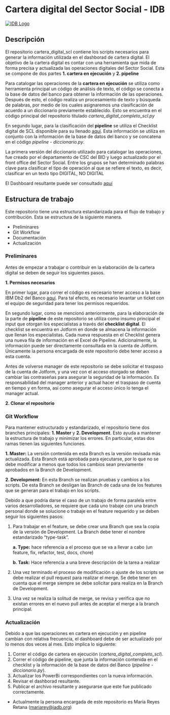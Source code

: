 # Cartera digital del Sector Social - IDB

[![IDB Logo](https://scldata.iadb.org/assets/iadb-7779368a000004449beca0d4fc6f116cc0617572d549edf2ae491e9a17f63778.png)](https://scldata.iadb.org)

## Descripción
El repositorio cartera_digital_scl contiene los scripts necesarios para generar la información utilizada en el dashborad de cartera digital. El objetivo de la cartera digital es contar con una herramienta que mida de forma precisa y actualizada las operaciones digitales del Sector Social. Esta se compone de dos partes **1. cartera en ejecución** y **2. pipeline**

Para catalogar las operaciones de la **cartera en ejecución** se utiliza como herramienta principal un código de análisis de texto, el código se conecta a la base de datos del banco para obtener la información de las operaciones. Después de esto, el código realiza un procesamiento de texto y búsqueda de palabras, por medio de los cuales asignaremos una clasificación de acuerdo a un diccionario previamente establecido. Esto se encuentra en el código principal del repositorio titulado *cartera_digital_completo_scl.py*

En segundo lugar, para la clasificación del **pipeline** se utiliza el Checklist digital de SCL disponible para su llenado [aquí](https://www.jotform.com/form/211395055225047). Esta información se utiliza en conjunto con la información de la base de datos del banco y se concatena en el código *pipeline - diccionario.py*.
 
La primera versión del diccionario utilizado para catalogar las operaciones, fue creado por el departamento de CSC del BID y luego actualizado por el front office del Sector Social. Entre los grupos se han determinado palabras clave para clasificar el tipo de operación al que se refiere el texto, es decir, clasificar en un texto tipo DIGITAL, NO DIGITAL
 
El Dashboard resultante puede ser consultado [aquí](https://app.powerbi.com/groups/me/reports/292b5455-fb3f-4e0a-a719-babd34bf4c2f/ReportSection5810b828c73cd57c2b25?ctid=9dfb1a05-5f1d-449a-8960-62abcb479e7d)

## Estructura de trabajo
Este repositorio tiene una estructura estandarizada para el flujo de trabajo y contribución. Esta se estructura de la siguiente manera. 

  * Preliminares
  * Git Workflow
  * Documentación
  * Actualización

### Preliminares

Antes de empezar a trabajar o contribuir en la elaboración de la cartera digital se deben de seguir los siguientes pasos. 

**1. Permisos necesarios**

En primer lugar, para correr el código es necesario tener acceso a la base IBM Db2 del Banco [aquí](https://slpedw.iadb.org/console/#explore/table). Para tal efecto, es necesario levantar un ticket con el equipo de seguridad para tener los permisos requeridos.

En segundo lugar, como se mencionó anteriormente, para la elaboración de la parte de **pipeline** de este repositorio se utiliza como insumo principal el input que otorgan los especialistas a través del **checklist digital**. El checklist se encuentra en Jotform en donde se almacena la información que llenan los especialistas. Cada nueva respuesta en el Checklist genera una nueva fila de información en el Excel de Pipeline. Adicionalmente, la información puede ser directamente consultada en la cuenta de Jotform. Únicamente la persona encargada de este repositorio debe tener acceso a esta cuenta. 

Antes de volverse manager de este repositorio se debe solicitar el traspaso de la cuenta de Jotform, y una vez con el acceso otorgado se deben cambiar las contraseñas para asegurar la seguridad de la información. Es responsabilidad del manager anterior y actual hacer el traspaso de cuenta en tiempo y en forma, así como asegurar el acceso único 
lo tenga el manager actual.

**2. Clonar el repositorio**

### Git Workflow ###

Para mantener estructurado y estandarizado, el repositorio tiene dos branches principales: **1. Master**
y **2. Development**. Esto ayuda a mantener la estructura de trabajo y minimizar los errores. En particular, estas dos ramas tienen las siguientes funciones.

**1. Master:** La versión contenida en esta Branch es la versión revisada más actualizada. Esta Branch está aprobada para ejecutarse, por lo que no se debe modificar a menos que todos los cambios sean previamente aprobados en la Branch de Development. 

**2. Development:** En esta Branch se realizan pruebas y cambios a los scripts. De esta Branch se desligan las Branch de cada una de los features que se generan para el trabajo en los scripts. 

Debido a que podría darse el caso de un trabajo de forma paralela entre varios desarrolladores, se requiere que cada uno trabaje con una branch personal donde se solucione o trabaje en el feature requerido y se deben seguir los siguientes pasos: 

1) Para trabajar en el feature, se debe crear una Branch que sea la copia de la versión de Development. La Branch debe tener el nombre estandarizado “type-task”.

   **a.	Type:** hace referencia a el proceso que se va a llevar a cabo (un feature, fix, refactor, test, docs, chore)
    
   **b.	Task:** Hace referencia a una breve descripción de la tarea a realizar
    
2) Una vez terminado el proceso de modificación o ajuste de los scripts se debe realizar el pull request para realizar el merge. Se debe tener en cuenta que el merge siempre se debe solicitar para realiza en la Branch de Development. 
3) Una vez se realiza la solitud de merge, se revisa y verifica que no existan errores en el nuevo pull antes de aceptar el merge a la branch principal. 

### Actualización ### 

Debido a que las operaciones en cartera en ejecución y en pipeline cambian con relativa frecuencia, el dashboard debe de ser actualizado por lo menos dos veces al mes. Esto implica lo siguiente:
1. Correr el código de cartera en ejecución (*cartera_digital_completo_scl*). 
2. Correr el código de pipeline, que junta la información contenida en el checklist y la información de la base de datos del Banco (*pipeline - diccionario.py*). 
3. Actualizar los PowerBi correspondientes con la nueva información. 
4. Revisar el dashborad resultante. 
5. Publicar el archivo resultante y asegurarse que este fue publicado correctamente.

- Actualmente la persona encargada de este repositorio es María Reyes Retana (mariarey@iadb.org)
